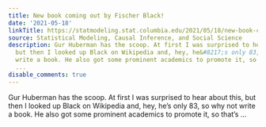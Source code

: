 ```yaml
---
title: New book coming out by Fischer Black!
date: '2021-05-18'
linkTitle: https://statmodeling.stat.columbia.edu/2021/05/18/new-book-coming-out-by-fischer-black/
source: Statistical Modeling, Causal Inference, and Social Science
description: Gur Huberman has the scoop. At first I was surprised to hear about this,
  but then I looked up Black on Wikipedia and, hey, he&#8217;s only 83, so why not
  write a book. He also got some prominent academics to promote it, so that&#8217;s
  ...
disable_comments: true
---
```

Gur Huberman has the scoop. At first I was surprised to hear about this, but then I looked up Black on Wikipedia and, hey, he&#8217;s only 83, so why not write a book. He also got some prominent academics to promote it, so that&#8217;s ...